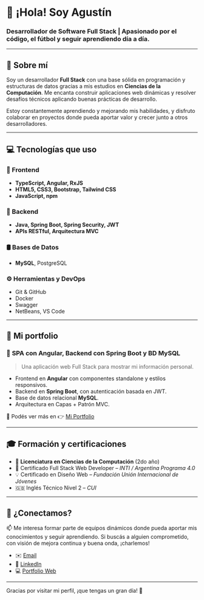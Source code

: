 # 👋 ¡Hola! Soy Agustín

### Desarrollador de Software Full Stack | Apasionado por el código, el fútbol y seguir aprendiendo día a día.

---

## 🧠 Sobre mí

Soy un desarrollador **Full Stack** con una base sólida en programación y estructuras de datos gracias a mis estudios en **Ciencias de la Computación**. Me encanta construir aplicaciones web dinámicas y resolver desafíos técnicos aplicando buenas prácticas de desarrollo.

Estoy constantemente aprendiendo y mejorando mis habilidades, y disfruto colaborar en proyectos donde pueda aportar valor y crecer junto a otros desarrolladores.

---

## 💻 Tecnologías que uso

### 🧩 Frontend
- **TypeScript, Angular, RxJS**
- **HTML5, CSS3, Bootstrap, Tailwind CSS**
- **JavaScript, npm**

### 🔧 Backend
- **Java, Spring Boot, Spring Security, JWT**
- **APIs RESTful, Arquitectura MVC**

### 🛢 Bases de Datos
- **MySQL**, PostgreSQL

### ⚙️ Herramientas y DevOps
- Git & GitHub
- Docker
- Swagger
- NetBeans, VS Code

---

## 🚀 Mi portfolio

### 🎯 **SPA con Angular, Backend con Spring Boot y BD MySQL**
> Una aplicación web Full Stack para mostrar mi información personal.
- Frontend en **Angular** con componentes standalone y estilos responsivos.
- Backend en **Spring Boot**, con autenticación basada en JWT.
- Base de datos relacional **MySQL**.
- Arquitectura en Capas + Patrón MVC.

📌 Podés ver más en 👉 [Mi Portfolio](https://github.com/LicDeveloperJunior/agustin-portfolio)

---

## 🎓 Formación y certificaciones

- 🧪 **Licenciatura en Ciencias de la Computación** (2do año)
- 📜 Certificado Full Stack Web Developer – *INTI / Argentina Programa 4.0*
- 💡 Certificado en Diseño Web – *Fundación Unión Internacional de Jóvenes*
- 🇬🇧 Inglés Técnico Nivel 2 – *CUI*

---

## 🤝 ¿Conectamos?

📫 Me interesa formar parte de equipos dinámicos donde pueda aportar mis conocimientos y seguir aprendiendo. Si buscás a alguien comprometido, con visión de mejora continua y buena onda, ¡charlemos!

- ✉️ [Email]([agustincv1997@gmail.com]) 
- 💼 [LinkedIn](https://www.linkedin.com/in/agustin-collueque/)  
- 💻 [Portfolio Web](#)

---

Gracias por visitar mi perfil, ¡que tengas un gran día! 🚀
